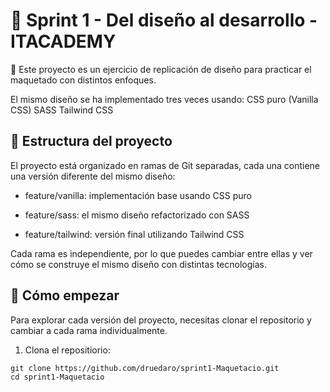 # 🎨 Sprint 1 - Del diseño al desarrollo - ITACADEMY
🚧 Este proyecto es un ejercicio de replicación de diseño para practicar el maquetado con distintos enfoques.

El mismo diseño se ha implementado tres veces usando:
  CSS puro (Vanilla CSS)
  SASS
  Tailwind CSS
  
## 🧩 Estructura del proyecto
El proyecto está organizado en ramas de Git separadas, cada una contiene una versión diferente del mismo diseño:

* feature/vanilla: implementación base usando CSS puro

* feature/sass: el mismo diseño refactorizado con SASS

* feature/tailwind: versión final utilizando Tailwind CSS

Cada rama es independiente, por lo que puedes cambiar entre ellas y ver cómo se construye el mismo diseño con distintas tecnologías.

## 🚀 Cómo empezar
Para explorar cada versión del proyecto, necesitas clonar el repositorio y cambiar a cada rama individualmente.

1. Clona el repositiorio:
```
git clone https://github.com/druedaro/sprint1-Maquetacio.git
cd sprint1-Maquetacio
```
